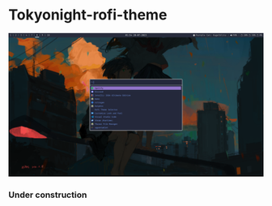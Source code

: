 # Tokyonight-rofi-theme
![Alt text](https://github.com/w8ste/screenshots/blob/main/rofi_full.png)

### Under construction

